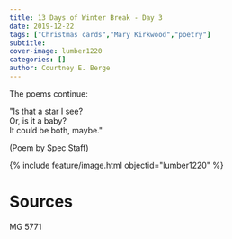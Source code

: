 ```yaml
---
title: 13 Days of Winter Break - Day 3
date: 2019-12-22
tags: ["Christmas cards","Mary Kirkwood","poetry"]
subtitle: 
cover-image: lumber1220
categories: []
author: Courtney E. Berge
---
```


The poems continue: 

"Is that a star I see?<br/>
Or, is it a baby?<br/>
It could be both, maybe."<br/>

(Poem by Spec Staff)

{% include feature/image.html objectid="lumber1220" %}

# Sources

MG 5771